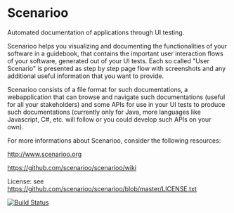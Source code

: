 Scenarioo
==========

Automated documentation of applications through UI testing.

Scenarioo helps you visualizing and documenting the functionalities of your software in a guidebook, that contains the important user interaction flows of your software, generated out of your UI tests. Each so called "User Scenario" is presented as step by step page flow with screenshots and any additional useful information that you want to provide.

Scenarioo consists of a file format for such documentations, a webapplication that can browse and navigate such documentations (useful for all your stakeholders) and some APIs for use in your UI tests to produce such documentations (currently only for Java, more languages like Javascript, C#, etc. will follow or you could develop such APIs on your own).

For more informations about Scenarioo, consider the following resources:

http://www.scenarioo.org

https://github.com/scenarioo/scenarioo/wiki


License: see https://github.com/scenarioo/scenarioo/blob/master/LICENSE.txt

[![Build Status](http://forkch.dyndns.org/jenkins/job/scenarioo/badge/icon)](http://forkch.dyndns.org/jenkins/job/scenarioo/)

